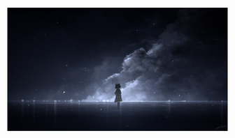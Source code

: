 ![Unsupported0perat1onExcept1on](https://raw.githubusercontent.com/NuIIabIe/NuIIabIe/main/Isolated_113746424.png)
